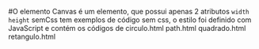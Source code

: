 #O elemento <canvas>
 Canvas é um elemento, que possui apenas 2 atributos `width`  `height`
semCss tem exemplos de código sem css, o estilo foi definido com JavaScript e contém os códigos de 
circulo.html
path.html
quadrado.html 
retangulo.html

